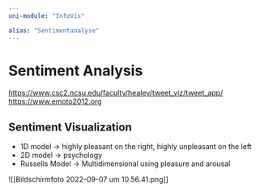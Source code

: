 ```yaml
---
uni-module: "InfoVis"

alias: "Sentimentanalyse"
---
```


# Sentiment Analysis

https://www.csc2.ncsu.edu/faculty/healey/tweet_viz/tweet_app/
https://www.emoto2012.org

## Sentiment Visualization

- 1D model → highly pleasant on the right, highly unpleasant on the left
- 2D model → psychology
- Russells Model → Multidimensional using pleasure and arousal

![[Bildschirmfoto 2022-09-07 um 10.56.41.png]]
